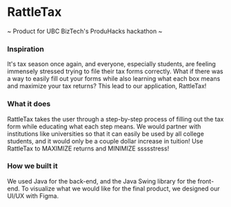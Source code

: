 # RattleTax
~ Product for UBC BizTech's ProduHacks hackathon ~

### Inspiration
It's tax season once again, and everyone, especially students, are feeling immensely stressed trying to file their tax 
forms correctly. What if there was a way to easily fill out your forms while also learning what each box means and 
maximize your tax returns? This lead to our application, RattleTax!

### What it does
RattleTax takes the user through a step-by-step process of filling out the tax form while educating what each step 
means. We would partner with institutions like universities so that it can easily be used by all college students, and 
it would only be a couple dollar increase in tuition! Use RattleTax to MAXIMIZE returns and MINIMIZE ssssstress!

### How we built it
We used Java for the back-end, and the Java Swing library for the front-end. To visualize what we would like for the 
final product, we designed our UI/UX with Figma.
